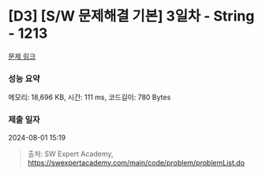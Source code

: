 # [D3] [S/W 문제해결 기본] 3일차 - String - 1213 

[문제 링크](https://swexpertacademy.com/main/code/problem/problemDetail.do?contestProbId=AV14P0c6AAUCFAYi) 

### 성능 요약

메모리: 18,696 KB, 시간: 111 ms, 코드길이: 780 Bytes

### 제출 일자

2024-08-01 15:19



> 출처: SW Expert Academy, https://swexpertacademy.com/main/code/problem/problemList.do